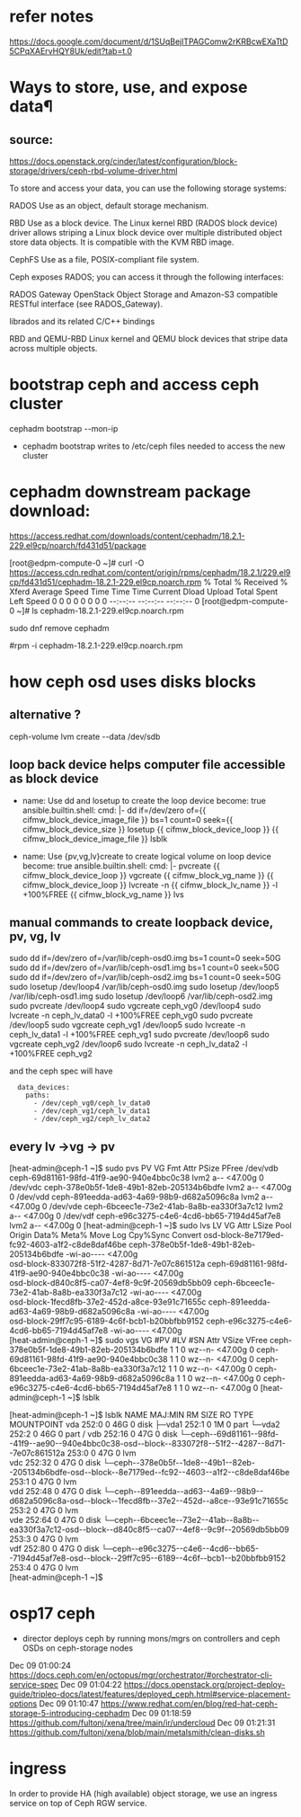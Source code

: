 
# refer notes

https://docs.google.com/document/d/1SUqBejlTPAGComw2rKRBcwEXaTtD5CPqXAErvHQY8Uk/edit?tab=t.0





# Ways to store, use, and expose data¶

## source: 
   https://docs.openstack.org/cinder/latest/configuration/block-storage/drivers/ceph-rbd-volume-driver.html

To store and access your data, you can use the following storage systems:

RADOS
Use as an object, default storage mechanism.

RBD
Use as a block device. The Linux kernel RBD (RADOS block device) driver allows striping a Linux block device over multiple distributed object store data objects. It is compatible with the KVM RBD image.

CephFS
Use as a file, POSIX-compliant file system.

Ceph exposes RADOS; you can access it through the following interfaces:

RADOS Gateway
OpenStack Object Storage and Amazon-S3 compatible RESTful interface (see RADOS_Gateway).

librados
and its related C/C++ bindings

RBD and QEMU-RBD
Linux kernel and QEMU block devices that stripe data across multiple objects.



# bootstrap ceph and access ceph cluster


cephadm bootstrap --mon-ip <mon-ip>

 - cephadm bootstrap writes to /etc/ceph files needed to access the new cluster




# cephadm downstream package download:

https://access.redhat.com/downloads/content/cephadm/18.2.1-229.el9cp/noarch/fd431d51/package


[root@edpm-compute-0 ~]# curl -O https://access.cdn.redhat.com/content/origin/rpms/cephadm/18.2.1/229.el9cp/fd431d51/cephadm-18.2.1-229.el9cp.noarch.rpm
  % Total    % Received % Xferd  Average Speed   Time    Time     Time  Current
                                 Dload  Upload   Total   Spent    Left  Speed
  0     0    0     0    0     0      0      0 --:--:-- --:--:-- --:--:--     0
[root@edpm-compute-0 ~]# ls
 cephadm-18.2.1-229.el9cp.noarch.rpm 


sudo dnf remove cephadm

#rpm -i cephadm-18.2.1-229.el9cp.noarch.rpm


# how ceph osd uses disks blocks

## alternative ?
   ceph-volume lvm create --data /dev/sdb

## loop back device helps computer file accessible as block device

- name: Use dd and losetup to create the loop device
  become: true
  ansible.builtin.shell:
    cmd: |-
      dd if=/dev/zero of={{ cifmw_block_device_image_file }} bs=1 count=0 seek={{ cifmw_block_device_size }}
      losetup {{ cifmw_block_device_loop }} {{ cifmw_block_device_image_file }}
      lsblk

- name: Use {pv,vg,lv}create to create logical volume on loop device
  become: true
  ansible.builtin.shell:
    cmd: |-
      pvcreate {{ cifmw_block_device_loop }}
      vgcreate {{ cifmw_block_vg_name }} {{ cifmw_block_device_loop }}
      lvcreate -n {{ cifmw_block_lv_name }} -l +100%FREE {{ cifmw_block_vg_name }}
      lvs


## manual commands to create loopback device, pv, vg, lv

sudo dd if=/dev/zero of=/var/lib/ceph-osd0.img bs=1 count=0 seek=50G
sudo dd if=/dev/zero of=/var/lib/ceph-osd1.img bs=1 count=0 seek=50G
sudo dd if=/dev/zero of=/var/lib/ceph-osd2.img bs=1 count=0 seek=50G
sudo losetup /dev/loop4 /var/lib/ceph-osd0.img
sudo losetup /dev/loop5 /var/lib/ceph-osd1.img
sudo losetup /dev/loop6 /var/lib/ceph-osd2.img
sudo pvcreate /dev/loop4
sudo vgcreate ceph_vg0 /dev/loop4
sudo lvcreate -n ceph_lv_data0 -l +100%FREE ceph_vg0
sudo pvcreate /dev/loop5
sudo vgcreate ceph_vg1 /dev/loop5
sudo lvcreate -n ceph_lv_data1 -l +100%FREE ceph_vg1
sudo pvcreate /dev/loop6
sudo vgcreate ceph_vg2 /dev/loop6
sudo lvcreate -n ceph_lv_data2 -l +100%FREE ceph_vg2


and the ceph spec will have

      data_devices:
        paths:
          - /dev/ceph_vg0/ceph_lv_data0
          - /dev/ceph_vg1/ceph_lv_data1
          - /dev/ceph_vg2/ceph_lv_data2




## every lv ->vg -> pv
[heat-admin@ceph-1 ~]$ sudo pvs
  PV         VG                                        Fmt  Attr PSize   PFree
  /dev/vdb   ceph-69d81161-98fd-41f9-ae90-940e4bbc0c38 lvm2 a--  <47.00g    0 
  /dev/vdc   ceph-378e0b5f-1de8-49b1-82eb-205134b6bdfe lvm2 a--  <47.00g    0 
  /dev/vdd   ceph-891eedda-ad63-4a69-98b9-d682a5096c8a lvm2 a--  <47.00g    0 
  /dev/vde   ceph-6bceec1e-73e2-41ab-8a8b-ea330f3a7c12 lvm2 a--  <47.00g    0 
  /dev/vdf   ceph-e96c3275-c4e6-4cd6-bb65-7194d45af7e8 lvm2 a--  <47.00g    0 
[heat-admin@ceph-1 ~]$ sudo lvs
  LV                                             VG                                        Attr       LSize   Pool Origin Data%  Meta%  Move Log Cpy%Sync Convert
  osd-block-8e7179ed-fc92-4603-a1f2-c8de8daf46be ceph-378e0b5f-1de8-49b1-82eb-205134b6bdfe -wi-ao---- <47.00g                                                    
  osd-block-833072f8-51f2-4287-8d71-7e07c861512a ceph-69d81161-98fd-41f9-ae90-940e4bbc0c38 -wi-ao---- <47.00g                                                    
  osd-block-d840c8f5-ca07-4ef8-9c9f-20569db5bb09 ceph-6bceec1e-73e2-41ab-8a8b-ea330f3a7c12 -wi-ao---- <47.00g                                                    
  osd-block-1fecd8fb-37e2-452d-a8ce-93e91c71655c ceph-891eedda-ad63-4a69-98b9-d682a5096c8a -wi-ao---- <47.00g                                                    
  osd-block-29ff7c95-6189-4c6f-bcb1-b20bbfbb9152 ceph-e96c3275-c4e6-4cd6-bb65-7194d45af7e8 -wi-ao---- <47.00g                                                    
[heat-admin@ceph-1 ~]$ sudo vgs
  VG                                        #PV #LV #SN Attr   VSize   VFree
  ceph-378e0b5f-1de8-49b1-82eb-205134b6bdfe   1   1   0 wz--n- <47.00g    0 
  ceph-69d81161-98fd-41f9-ae90-940e4bbc0c38   1   1   0 wz--n- <47.00g    0 
  ceph-6bceec1e-73e2-41ab-8a8b-ea330f3a7c12   1   1   0 wz--n- <47.00g    0 
  ceph-891eedda-ad63-4a69-98b9-d682a5096c8a   1   1   0 wz--n- <47.00g    0 
  ceph-e96c3275-c4e6-4cd6-bb65-7194d45af7e8   1   1   0 wz--n- <47.00g    0 
[heat-admin@ceph-1 ~]$ lsblk




[heat-admin@ceph-1 ~]$ lsblk
NAME                                                                                                  MAJ:MIN RM SIZE RO TYPE MOUNTPOINT
vda                                                                                                   252:0    0  46G  0 disk 
├─vda1                                                                                                252:1    0   1M  0 part 
└─vda2                                                                                                252:2    0  46G  0 part /
vdb                                                                                                   252:16   0  47G  0 disk 
└─ceph--69d81161--98fd--41f9--ae90--940e4bbc0c38-osd--block--833072f8--51f2--4287--8d71--7e07c861512a 253:0    0  47G  0 lvm  
vdc                                                                                                   252:32   0  47G  0 disk 
└─ceph--378e0b5f--1de8--49b1--82eb--205134b6bdfe-osd--block--8e7179ed--fc92--4603--a1f2--c8de8daf46be 253:1    0  47G  0 lvm  
vdd                                                                                                   252:48   0  47G  0 disk 
└─ceph--891eedda--ad63--4a69--98b9--d682a5096c8a-osd--block--1fecd8fb--37e2--452d--a8ce--93e91c71655c 253:2    0  47G  0 lvm  
vde                                                                                                   252:64   0  47G  0 disk 
└─ceph--6bceec1e--73e2--41ab--8a8b--ea330f3a7c12-osd--block--d840c8f5--ca07--4ef8--9c9f--20569db5bb09 253:3    0  47G  0 lvm  
vdf                                                                                                   252:80   0  47G  0 disk 
└─ceph--e96c3275--c4e6--4cd6--bb65--7194d45af7e8-osd--block--29ff7c95--6189--4c6f--bcb1--b20bbfbb9152 253:4    0  47G  0 lvm  
[heat-admin@ceph-1 ~]$ 




# osp17 ceph

- director deploys ceph by running mons/mgrs on controllers and ceph OSDs on ceph-storage nodes

Dec 09 01:00:24 <fultonj>       https://docs.ceph.com/en/octopus/mgr/orchestrator/#orchestrator-cli-service-spec
Dec 09 01:04:22 <fultonj>       https://docs.openstack.org/project-deploy-guide/tripleo-docs/latest/features/deployed_ceph.html#service-placement-options
Dec 09 01:10:47 <fultonj>       https://www.redhat.com/en/blog/red-hat-ceph-storage-5-introducing-cephadm
Dec 09 01:18:59 <fultonj>       https://github.com/fultonj/xena/tree/main/ir/undercloud
Dec 09 01:21:31 <fultonj>       https://github.com/fultonj/xena/blob/main/metalsmith/clean-disks.sh




# ingress

In order to provide HA (high available) object storage, we use an ingress service on top of Ceph RGW service.
